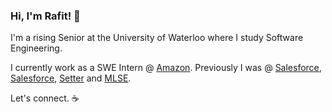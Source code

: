 ### Hi, I'm Rafit! 👋

I'm a rising Senior at the University of Waterloo where I study Software Engineering.

I currently work as a SWE Intern @ [Amazon](https://github.com/amzn). Previously I was @ [Salesforce](https://github.com/salesforce), [Salesforce](https://github.com/meterparts), [Setter](https://github.com/setter) and [MLSE](https://github.com/torontofc).

Let's connect. :coffee:
